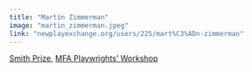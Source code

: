 ```yaml
---
title: "Martín Zimmerman"
image: "martin_zimmerman.jpeg"
link: "newplayexchange.org/users/225/mart%C3%ADn-zimmerman"
---
```


[Smith Prize](/programs/commissions), [MFA Playwrights’ Workshop](/programs/mfa-playwrights-workshop)
